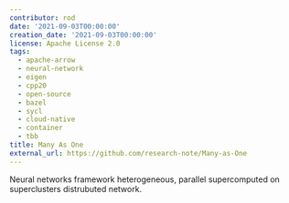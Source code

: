 ```yaml
---
contributor: rod
date: '2021-09-03T00:00:00'
creation_date: '2021-09-03T00:00:00'
license: Apache License 2.0
tags:
  - apache-arrow
  - neural-network
  - eigen
  - cpp20
  - open-source
  - bazel
  - sycl
  - cloud-native
  - container
  - tbb
title: Many As One
external_url: https://github.com/research-note/Many-as-One
---
```


Neural networks framework heterogeneous, parallel supercomputed on superclusters distrubuted network.
